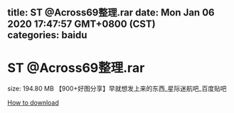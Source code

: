 
title: ST @Across69整理.rar
date: Mon Jan 06 2020 17:47:57 GMT+0800 (CST)    
categories: baidu
---

# ST @Across69整理.rar
size: 194.80 MB
 【900+好图分享】早就想发上来的东西_星际迷航吧_百度贴吧
 

[How to download](https://bpcam.bemobtrk.com/go/2ceec3aa-1ca2-46d6-b9ff-aaa5c184517c?jno=2603)